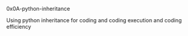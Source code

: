0x0A-python-inheritance

Using python inheritance for coding and coding execution and coding efficiency
